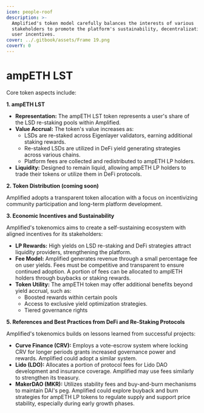```yaml
---
icon: people-roof
description: >-
  Amplified's token model carefully balances the interests of various
  stakeholders to promote the platform's sustainability, decentralization, and
  user incentives.
cover: ../.gitbook/assets/Frame 19.png
coverY: 0
---
```


# ampETH LST

Core token aspects include:

**1. ampETH LST**&#x20;

* **Representation:** The ampETH LST token represents a user's share of the LSD re-staking pools within Amplified.
* **Value Accrual:** The token's value increases as:
  * LSDs are re-staked across Eigenlayer validators, earning additional staking rewards.
  * Re-staked LSDs are utilized in DeFi yield generating strategies across various chains.
  * Platform fees are collected and redistributed to ampETH LP holders.
* **Liquidity:** Designed to remain liquid, allowing ampETH LP holders to trade their tokens or utilize them in DeFi protocols.

**2. Token Distribution (coming soon)**

Amplified adopts a transparent token allocation with a focus on incentivizing community participation and long-term platform development.&#x20;

**3. Economic Incentives and Sustainability**

Amplified's tokenomics aims to create a self-sustaining ecosystem with aligned incentives for its stakeholders:

* **LP Rewards:** High yields on LSD re-staking and DeFi strategies attract liquidity providers, strengthening the platform.
* **Fee Model:** Amplified generates revenue through a small percentage fee on user yields. Fees must be competitive and transparent to ensure continued adoption. A portion of fees can be allocated to amplETH holders through buybacks or staking rewards.
* **Token Utility:** The ampETH token may offer additional benefits beyond yield accrual, such as:
  * Boosted rewards within certain pools
  * Access to exclusive yield optimization strategies.
  * Tiered governance rights

**5. References and Best Practices from DeFi and Re-Staking Protocols**

Amplified's tokenomics builds on lessons learned from successful projects:

* **Curve Finance (CRV):** Employs a vote-escrow system where locking CRV for longer periods grants increased governance power and rewards. Amplified could adopt a similar system.
* **Lido (LDO):** Allocates a portion of protocol fees for Lido DAO development and insurance coverage. Amplified may use fees similarly to strengthen its treasury.
* **MakerDAO (MKR):** Utilizes stability fees and buy-and-burn mechanisms to maintain DAI's peg. Amplified could explore buyback and burn strategies for ampETH LP tokens to regulate supply and support price stability, especially during early growth phases.
